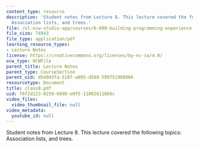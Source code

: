 ```yaml
---
content_type: resource
description: 'Student notes from Lecture 8. This lecture covered the following topics:
  Association lists, and trees.'
file: /ol-ocw-studio-app/courses/6-090-building-programming-experience-a-lead-in-to-6-001-january-iap-2005/f6f2d123825968d0e0f511802611666c_class8.pdf
file_size: 74943
file_type: application/pdf
learning_resource_types:
- Lecture Notes
license: https://creativecommons.org/licenses/by-nc-sa/4.0/
ocw_type: OCWFile
parent_title: Lecture Notes
parent_type: CourseSection
parent_uid: d54943fa-5187-a805-d568-509751968066
resourcetype: Document
title: class8.pdf
uid: f6f2d123-8259-68d0-e0f5-11802611666c
video_files:
  video_thumbnail_file: null
video_metadata:
  youtube_id: null
---
```

Student notes from Lecture 8. This lecture covered the following topics: Association lists, and trees.